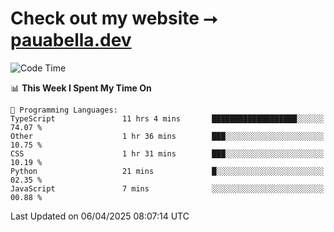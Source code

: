 # Check out my website ⭢ [pauabella.dev](https://pauabella.dev)

<!--START_SECTION:waka-->
![Code Time](http://img.shields.io/badge/Code%20Time-4%2C291%20hrs%207%20mins-blue)

📊 **This Week I Spent My Time On** 

```text
💬 Programming Languages: 
TypeScript               11 hrs 4 mins       ███████████████████░░░░░░   74.07 % 
Other                    1 hr 36 mins        ███░░░░░░░░░░░░░░░░░░░░░░   10.75 % 
CSS                      1 hr 31 mins        ███░░░░░░░░░░░░░░░░░░░░░░   10.19 % 
Python                   21 mins             █░░░░░░░░░░░░░░░░░░░░░░░░   02.35 % 
JavaScript               7 mins              ░░░░░░░░░░░░░░░░░░░░░░░░░   00.88 % 
```


 Last Updated on 06/04/2025 08:07:14 UTC
<!--END_SECTION:waka-->
